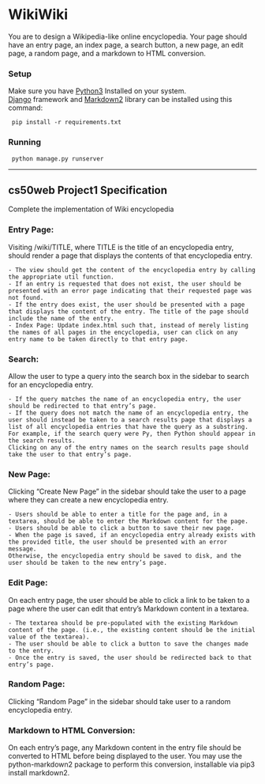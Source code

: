# WikiWiki
You are to design a Wikipedia-like online encyclopedia. Your page should have an entry page, an index page, a search button, a new page, an edit page, a random page, and a markdown to HTML conversion.



### Setup
Make sure you have [Python3](https://https://www.python.org/) Installed on your system. \
[Django](https://www.djangoproject.com) framework
and [Markdown2](https://pypi.org/project/markdown2/) library can be installed using this command: 

     pip install -r requirements.txt

### Running
     python manage.py runserver

___
## cs50web Project1 Specification
Complete the implementation of Wiki encyclopedia

### Entry Page: 
Visiting /wiki/TITLE, where TITLE is the title of an encyclopedia entry, should render a page that displays the contents of that encyclopedia entry.

	- The view should get the content of the encyclopedia entry by calling the appropriate util function.
	- If an entry is requested that does not exist, the user should be presented with an error page indicating that their requested page was not found.
	- If the entry does exist, the user should be presented with a page that displays the content of the entry. The title of the page should include the name of the entry.
	- Index Page: Update index.html such that, instead of merely listing the names of all pages in the encyclopedia, user can click on any entry name to be taken directly to that entry page.

### Search:
Allow the user to type a query into the search box in the sidebar to search for an encyclopedia entry.

    - If the query matches the name of an encyclopedia entry, the user should be redirected to that entry’s page.
    - If the query does not match the name of an encyclopedia entry, the user should instead be taken to a search results page that displays a list of all encyclopedia entries that have the query as a substring. For example, if the search query were Py, then Python should appear in the search results.
    Clicking on any of the entry names on the search results page should take the user to that entry’s page.

### New Page:
Clicking “Create New Page” in the sidebar should take the user to a page where they can create a new encyclopedia entry.

    - Users should be able to enter a title for the page and, in a textarea, should be able to enter the Markdown content for the page.
    - Users should be able to click a button to save their new page.
    - When the page is saved, if an encyclopedia entry already exists with the provided title, the user should be presented with an error message.
    Otherwise, the encyclopedia entry should be saved to disk, and the user should be taken to the new entry’s page.

### Edit Page:
On each entry page, the user should be able to click a link to be taken to a page where the user can edit that entry’s Markdown content in a textarea.
    
    - The textarea should be pre-populated with the existing Markdown content of the page. (i.e., the existing content should be the initial value of the textarea).
    - The user should be able to click a button to save the changes made to the entry.
    - Once the entry is saved, the user should be redirected back to that entry’s page.
    
### Random Page: 
Clicking “Random Page” in the sidebar should take user to a random encyclopedia entry.

### Markdown to HTML Conversion:
On each entry’s page, any Markdown content in the entry file should be converted to HTML before being displayed to the user. You may use the python-markdown2 package to perform this conversion, installable via pip3 install markdown2.